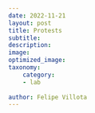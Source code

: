 ```yaml
---
date: 2022-11-21
layout: post
title: Protests
subtitle: 
description: 
image: 
optimized_image: 
taxonomy:
    category: 
    - lab
    
author: Felipe Villota 
---
```

